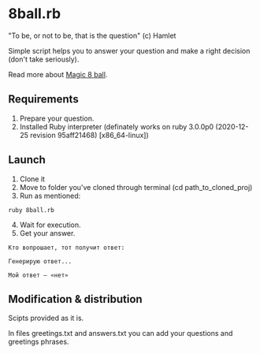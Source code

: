 8ball.rb
============
"To be, or not to be, that is the question" (c) Hamlet

Simple script helps you to answer your question and make a right decision (don't take seriously).

Read more about [Magic 8 ball](https://en.wikipedia.org/wiki/Magic_8-Ball). 

Requirements
----------------------------------
1. Prepare your question.
2. Installed Ruby interpreter (definately works on ruby 3.0.0p0 (2020-12-25 revision 95aff21468) [x86_64-linux])

Launch
----------------------------------
1. Clone it
2. Move to folder you've cloned through terminal (cd path_to_cloned_proj)
3. Run as mentioned: 
```
ruby 8ball.rb
```
4. Wait for execution.
5. Get your answer.
```
Кто вопрошает, тот получит ответ:

Генерирую ответ...

Мой ответ — «нет»
```

Modification & distribution
----------------------------------
Scipts provided as it is.

In files greetings.txt and answers.txt you can add your questions and greetings phrases.
